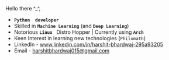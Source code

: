 Hello there  ^_^,

- **`Python  developer`**
- Skilled in  **`Machine Learning`** (and **`Deep Learning`**) 
- Notorious **`Linux `** Distro Hopper  | Currently using **`Arch`**
- Keen Interest in learning new technologies (`Philomath`)
- LinkedIn - www.linkedin.com/in/harshit-bhardwaj-295a93205
- Email - harshitbhardwaj015@gmail.com

<!---
Harshit-0020/Harshit-0020 is a ✨ special ✨ repository because its `README.md` (this file) appears on your GitHub profile.
You can click the Preview link to take a look at your changes.
--->
